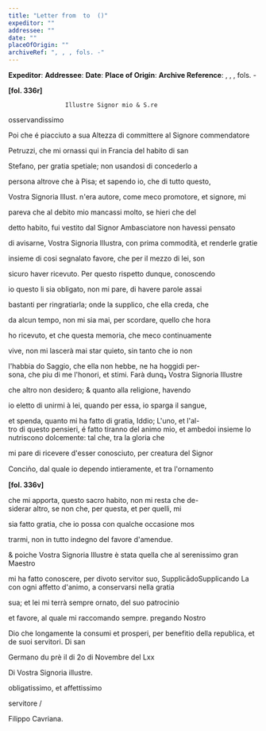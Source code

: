 ```yaml
---
title: "Letter from  to  ()"
expeditor: ""
addressee: ""
date: ""
placeOfOrigin: ""
archiveRef: ", , , fols. -"
---
```


**Expeditor**: 
**Addressee**: 
**Date**: 
**Place of Origin**: 
**Archive Reference**: , , , fols. -


        
            
                
**[fol. 336r]**

                
                      

                    Illustre Signor mio & S.re
                      
osservandissimo
                


                
                      
Poi che é piacciuto a sua Altezza di committere al Signore commendatore
                      
Petruzzi, che mi ornassi qui in Francia del habito di san 
                      
Stefano, per gratia spetiale; non usandosi di concederlo a
                      
persona altrove che à Pisa; et sapendo io, che di tutto questo,
                      
Vostra Signoria Illust. n'era autore, come meco promotore, et signore, mi
                      
pareva che al debito mio mancassi molto, se hieri che del
                      
detto habito, fui vestito dal Signor Ambasciatore non havessi pensato
                      
di avisarne, Vostra Signoria Illustra, con prima commodità, et renderle gratie
                      
insieme di cosi segnalato favore, che per il mezzo di lei, son
                      
sicuro haver ricevuto. Per questo rispetto dunque, conoscendo 
                      
io questo li sia obligato, non mi pare, di havere parole assai 
                      
bastanti per ringratiarla; onde la supplico, che ella creda, che
                      
da alcun tempo, non mi sia mai, per scordare, quello che hora
                      
ho ricevuto, et che questa memoria, che meco continuamente
                      
vive, non mi lascerà mai star quieto, sin tanto che io non
                      
l'habbia do Saggio, che ella non hebbe, ne ha hoggidi per-  
sona, che piu di me l'honori, et stimi. Farà dunq₃ Vostra Signoria Illustre
                      
che altro non desidero; & quanto alla religione, havendo
                      
io eletto di unirmi à lei, quando per essa, io sparga il sangue, 
                      
et spenda, quanto mi ha fatto di gratia, Iddio; L'uno, et l'al-  
tro di questo pensieri, é fatto tiranno del animo mio, et ambedoi insieme lo nutriscono dolcemente: tal che, tra la gloria che
                      
mi pare di ricevere d'esser conosciuto, per creatura del Signor
                      
Concin̍o, dal quale io dependo intieramente, et tra l'ornamento


                
**[fol. 336v]**

                
                      
che mi apporta, questo sacro habito, non mi resta che de-  
siderar altro, se non che, per questa, et per quelli, mi
                      
sia fatto gratia, che io possa con qualche occasione mos
                      
trarmi, non in tutto indegno del favore d'amendue.
                      
& poiche Vostra Signoria Illustre è stata quella che al serenissimo gran Maestro
                      
mi ha fatto conoscere, per divoto servitor suo, SupplicādoSupplicando
                    La con ogni affetto d'animo, a conservarsi nella gratia
                      
sua; et lei mi terrà sempre ornato, del suo patrocinio
                      
et favore, al quale mi raccomando sempre. pregando Nostro
                      
Dio che longamente la consumi et prosperi, per benefitio della republica, et de suoi servitori. Di san 
                      
Germano du prè il di 2o di Novembre del Lxx


                
                      
Di Vostra Signoria illustre. 
                      
obligatissimo, et affettissimo
                      
servitore /
                      
Filippo Cavriana.
                


            
        
    